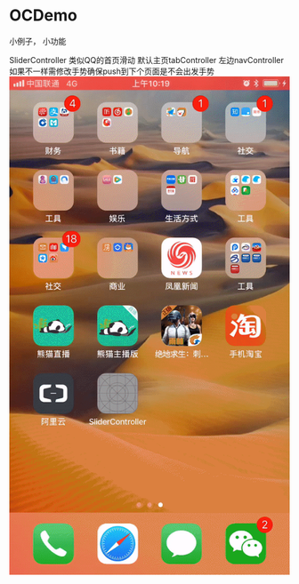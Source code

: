 # OCDemo
小例子， 小功能


SliderController
	类似QQ的首页滑动  默认主页tabController 左边navController  如果不一样需修改手势确保push到下个页面是不会出发手势
	![Image text](https://github.com/gaojungithub2004/OCDemo/blob/master/ezgif.com-video-to-gif.gif)

